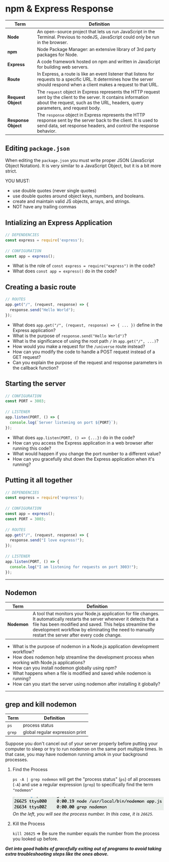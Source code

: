 # npm & Express Response

| Term | Definition |
| ---- | ---------- |
| __Node__ | An open-source project that lets us run JavaScript in the Terminal. Previous to nodeJS, JavaScript could only be run in the browser. |
| __npm__ | Node Package Manager: an extensive library of 3rd party packages for Node. |
| __Express__ | A code framework hosted on npm and written in JavaScript for building web servers. |
| __Route__ | In Express, a route is like an event listener that listens for requests to a specific URL. It determines how the server should respond when a client makes a request to that URL. |
| __Request Object__ | The `request` object in Express represents the HTTP request sent by the client to the server. It contains information about the request, such as the URL, headers, query parameters, and request body. |
| __Response Object__ | The `response` object in Express represents the HTTP response sent by the server back to the client. It is used to send data, set response headers, and control the response behavior. |

## Editing `package.json`

When editing the `package.json` you must write proper JSON (JavaScript Object Notation). It is very similar to a JavaScript Object, but it is a bit more strict.

YOU MUST:

- use double quotes (never single quotes)
- use double quotes around object keys, numbers, and booleans.
- create and maintain valid JS objects, arrays, and strings.
- NOT have any trailing commas

## Intializing an Express Application

```js
// DEPENDENCIES
const express = require('express');

// CONFIGURATION
const app = express();
```

- What is the role of `const express = require("express")` in the code?
- What does `const app = express()` do in the code?

## Creating a basic route

```js
// ROUTES
app.get("/", (request, response) => {
  response.send("Hello World");
});
```

- What does `app.get("/", (request, response) => { ... })` define in the Express application?
- What is the purpose of `response.send("Hello World")`?
- What is the significance of using the root path `/` in `app.get("/", ...)`?
- How would you make a request for the `/universe` route instead?
- How can you modify the code to handle a POST request instead of a GET request?
- Can you explain the purpose of the request and response parameters in the callback function?

## Starting the server

```js
// CONFIGURATION
const PORT = 3003;

// LISTENER
app.listen(PORT, () => {
  console.log(`Server listening on port ${PORT}`);
});
```

- What does `app.listen(PORT, () => {...})` do in the code?
- How can you access the Express application in a web browser after running this code?
- What would happen if you change the port number to a different value?
- How can you gracefully shut down the Express application when it's running?

## Putting it all together

```js
// DEPENDENCIES
const express = require('express');

// CONFIGURATION
const app = express();
const PORT = 3003;

// ROUTES
app.get("/", (request, response) => {
  response.send("I love express!");
});

// LISTENER
app.listen(PORT, () => {
  console.log("I am listening for requests on port 3003!");
});
```

---

## Nodemon

| Term | Definition |
| ---- | ---------- |
| __Nodemon__ | A tool that monitors your Node.js application for file changes. It automatically restarts the server whenever it detects that a file has been modified and saved. This helps streamline the development workflow by eliminating the need to manually restart the server after every code change. |

- What is the purpose of nodemon in a Node.js application development workflow?
- How does nodemon help streamline the development process when working with Node.js applications?
- How can you install nodemon globally using npm?
- What happens when a file is modified and saved while nodemon is running?
- How can you start the server using nodemon after installing it globally?

---

## grep and kill nodemon

| Term | Definition |
| ---- | ---------- |
| `ps` | process status |
| `grep` | global regular expression print |

Suppose you don't cancel out of your server properly before putting your computer to sleep or try to run nodemon on the same port multiple times. In that case, you may have nodemon running amok in your background processes.

1. Find the Process

    `ps -A | grep nodemon` will get the "process status" (`ps`) of all processes (`-A`) and use a regular expression (`grep`) to specifically find the term `"nodemon"`

    ![](./images/ps-grep.png)
    *On the left, you will see the process number. In this case, it is `26625`.*

2. Kill the Process

    `kill 26625` => Be sure the number equals the number from the process you looked up before.

__*Get into good habits of gracefully exiting out of programs to avoid taking extra troubleshooting steps like the ones above.*__